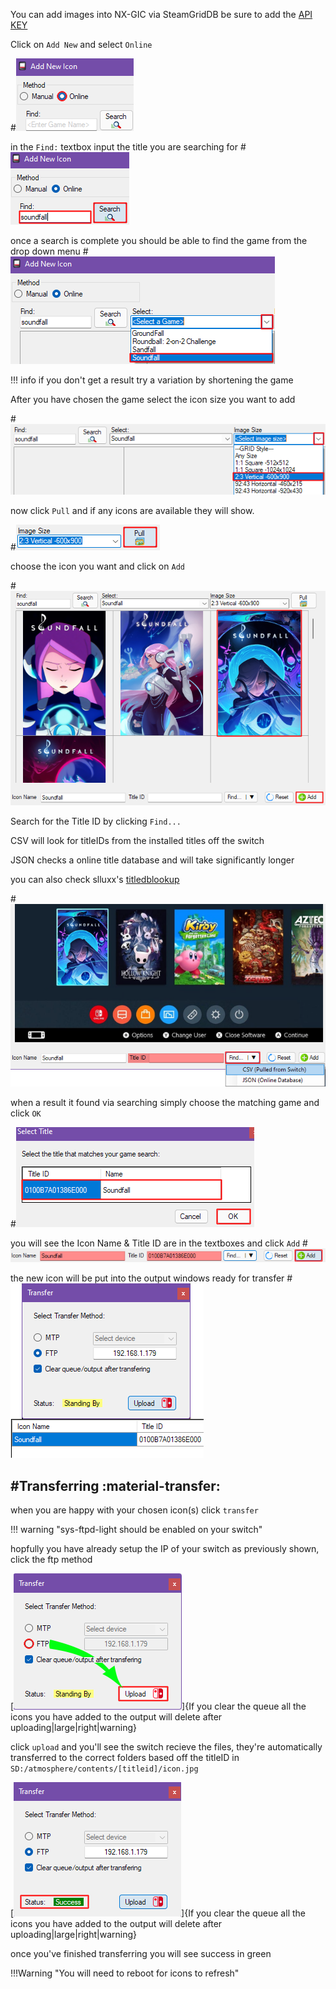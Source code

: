 You can add images into NX-GIC via SteamGridDB be sure to add the [API KEY](sg-api.md)

Click on `Add New` and select `Online`

#![add-new](<img/add-newsg1.png>)

in the `Find:` textbox input the title you are searching for
#![add-new](<img/add-newsg2.png>)

once a search is complete you should be able to find the game from the drop down menu
#![add-new](<img/add-newsg3.png>)

!!! info
	if you don't get a result try a variation by shortening the game

After you have chosen the game select the icon size you want to add

#![add-new](<img/add-newsg4.png>)

now click `Pull` and if any icons are available they will show.

#![add-new](<img/add-newsg5.png>)

choose the icon you want and click on `Add`

#![add-new](<img/add-newsg6.png>)

Search for the Title ID by clicking `Find...`

CSV will look for titleIDs from the installed titles off the switch

JSON checks a online title database and will take significantly longer

you can also check slluxx's [titledblookup](https://titledblookup.stackblitz.io/)

#![add-new](<img/add-newsg7.png>)

when a result it found via searching simply choose the matching game and click `OK`

#![add-new](<img/add-newsg8.png>)

you will see the Icon Name & Title ID are in the textboxes and click `Add`
#![add-new](<img/add-newsg9.png>)

the new icon will be put into the output windows ready for transfer
#![add-new](<img/add-newsg11.png>)

#Transferring :material-transfer:
---

when you are happy with your chosen icon(s) click `transfer`


!!! warning "sys-ftpd-light should be enabled on your switch"

hopfully you have already setup the IP of your switch as previously shown, click the ftp method

[![nxgic](<img/nx-gic5.png>)]{If you clear the queue all the icons you have added to the output will delete after uploading|large|right|warning}

click ```upload``` and you'll see the switch recieve the files, they're automatically transferred to the correct folders based off the titleID
in `SD:/atmosphere/contents/[titleid]/icon.jpg`

[![nxgic](<img/nx-gic6.png>)]{If you clear the queue all the icons you have added to the output will delete after uploading|large|right|warning}


once you've finished transferring you will see success in green

!!!Warning "You will need to reboot for icons to refresh"

